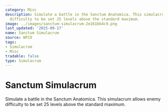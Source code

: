 ```yaml
---
category: Misc
description: Simulate a battle in the Sanctum Anatomica. This simulacrum allows enemy
  difficulty to be set 25 levels above the standard maximum.
image: ../images/sanctum-simulacrum-2e161bb4c9.png
last_updated: '2025-09-17'
name: Sanctum Simulacrum
source: WFCD
tags:
- Simulacrum
- Misc
tradable: false
type: Simulacrum
---
```


# Sanctum Simulacrum

Simulate a battle in the Sanctum Anatomica. This simulacrum allows enemy difficulty to be set 25 levels above the standard maximum.

